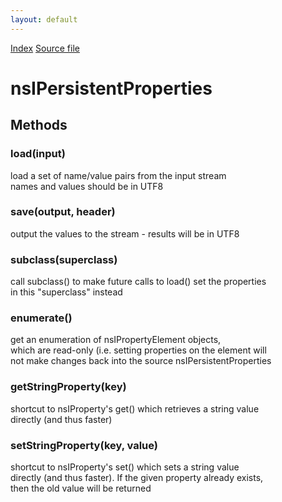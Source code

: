 ```yaml
---
layout: default
---
```

<div id='links'><a href="../index.html">Index</a>
<a href="http://dxr.mozilla.org/mozilla-central/source/xpcom/ds/nsIPersistentProperties2.idl">Source file</a>
</div>

# nsIPersistentProperties #

## Methods ##

### load(input) ###
  
load a set of name/value pairs from the input stream  
names and values should be in UTF8  
  

### save(output, header) ###
  
output the values to the stream - results will be in UTF8  
  

### subclass(superclass) ###
  
call subclass() to make future calls to load() set the properties  
in this "superclass" instead  
  

### enumerate() ###
  
get an enumeration of nsIPropertyElement objects,  
which are read-only (i.e. setting properties on the element will  
not make changes back into the source nsIPersistentProperties  
  

### getStringProperty(key) ###
  
shortcut to nsIProperty's get() which retrieves a string value  
directly (and thus faster)  
  

### setStringProperty(key, value) ###
  
shortcut to nsIProperty's set() which sets a string value  
directly (and thus faster). If the given property already exists,  
then the old value will be returned  
  
